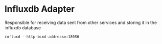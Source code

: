 # Influxdb Adapter
Responsible for receiving data sent from other services and storing it in the influxdb database
```shell
influxd --http-bind-address=:18086
```
